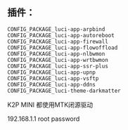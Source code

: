## 插件：

```
CONFIG_PACKAGE_luci-app-arpbind
CONFIG_PACKAGE_luci-app-autoreboot
CONFIG_PACKAGE_luci-app-firewall
CONFIG_PACKAGE_luci-app-flowoffload
CONFIG_PACKAGE_luci-app-nlbwmon
CONFIG_PACKAGE_luci-app-wrtbwmon
CONFIG_PACKAGE_luci-app-ssr-plus
CONFIG_PACKAGE_luci-app-upnp
CONFIG_PACKAGE_luci-app-vsftp
CONFIG_PACKAGE_luci-app-ddns
CONFIG_PACKAGE_luci-theme-darkmatter
```

K2P MINI 都使用MTK闭源驱动

192.168.1.1
root password

